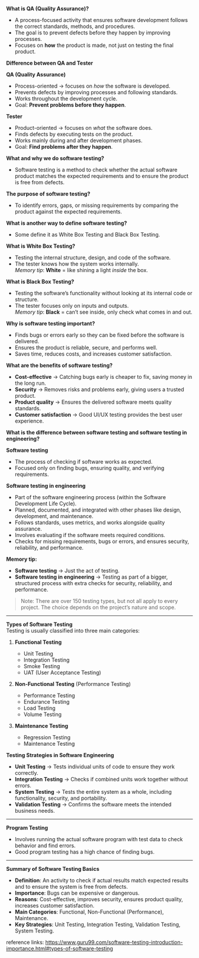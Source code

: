 **What is QA (Quality Assurance)?**  
- A process-focused activity that ensures software development follows the correct standards, methods, and procedures.  
- The goal is to prevent defects before they happen by improving processes.  
- Focuses on **how** the product is made, not just on testing the final product.

**Difference between QA and Tester**  

**QA (Quality Assurance)**  
- Process-oriented → focuses on *how* the software is developed.  
- Prevents defects by improving processes and following standards.  
- Works throughout the development cycle.  
- Goal: **Prevent problems before they happen**.

**Tester**  
- Product-oriented → focuses on *what* the software does.  
- Finds defects by executing tests on the product.  
- Works mainly during and after development phases.  
- Goal: **Find problems after they happen**.


**What and why we do software testing?**  
- Software testing is a method to check whether the actual software product matches the expected requirements and to ensure the product is free from defects.

**The purpose of software testing?**  
- To identify errors, gaps, or missing requirements by comparing the product against the expected requirements.

**What is another way to define software testing?**  
- Some define it as White Box Testing and Black Box Testing.

**What is White Box Testing?**  
- Testing the internal structure, design, and code of the software.  
- The tester knows how the system works internally.  
*Memory tip*: **White** = like shining a light *inside* the box.

**What is Black Box Testing?**  
- Testing the software’s functionality without looking at its internal code or structure.  
- The tester focuses only on inputs and outputs.  
*Memory tip*: **Black** = can’t see inside, only check what comes in and out.

**Why is software testing important?**  
- Finds bugs or errors early so they can be fixed before the software is delivered.  
- Ensures the product is reliable, secure, and performs well.  
- Saves time, reduces costs, and increases customer satisfaction.

**What are the benefits of software testing?**  
- **Cost-effective** → Catching bugs early is cheaper to fix, saving money in the long run.  
- **Security** → Removes risks and problems early, giving users a trusted product.  
- **Product quality** → Ensures the delivered software meets quality standards.  
- **Customer satisfaction** → Good UI/UX testing provides the best user experience.

**What is the difference between software testing and software testing in engineering?**  

**Software testing**  
- The process of checking if software works as expected.  
- Focused only on finding bugs, ensuring quality, and verifying requirements.

**Software testing in engineering**  
- Part of the software engineering process (within the Software Development Life Cycle).  
- Planned, documented, and integrated with other phases like design, development, and maintenance.  
- Follows standards, uses metrics, and works alongside quality assurance.  
- Involves evaluating if the software meets required conditions.  
- Checks for missing requirements, bugs or errors, and ensures security, reliability, and performance.

**Memory tip:**  
- **Software testing** → Just the act of testing.  
- **Software testing in engineering** → Testing as part of a bigger, structured process with extra checks for security, reliability, and performance.


> Note: There are over 150 testing types, but not all apply to every project. The choice depends on the project’s nature and scope.

---

**Types of Software Testing**  
Testing is usually classified into three main categories:  

1. **Functional Testing**  
   - Unit Testing  
   - Integration Testing  
   - Smoke Testing  
   - UAT (User Acceptance Testing)  

2. **Non-Functional Testing** (Performance Testing)  
   - Performance Testing  
   - Endurance Testing  
   - Load Testing  
   - Volume Testing  

3. **Maintenance Testing**  
   - Regression Testing  
   - Maintenance Testing  


**Testing Strategies in Software Engineering**  

- **Unit Testing** → Tests individual units of code to ensure they work correctly.  
- **Integration Testing** → Checks if combined units work together without errors.  
- **System Testing** → Tests the entire system as a whole, including functionality, security, and portability.  
- **Validation Testing** → Confirms the software meets the intended business needs.  

---

**Program Testing**  
- Involves running the actual software program with test data to check behavior and find errors.  
- Good program testing has a high chance of finding bugs.  

---

**Summary of Software Testing Basics**  
- **Definition**: An activity to check if actual results match expected results and to ensure the system is free from defects.  
- **Importance**: Bugs can be expensive or dangerous.  
- **Reasons**: Cost-effective, improves security, ensures product quality, increases customer satisfaction.  
- **Main Categories**: Functional, Non-Functional (Performance), Maintenance.  
- **Key Strategies**: Unit Testing, Integration Testing, Validation Testing, System Testing.


reference links: https://www.guru99.com/software-testing-introduction-importance.html#types-of-software-testing